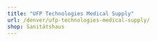 ```yaml
---
title: "UFP Technologies Medical Supply"
url: /denver/ufp-technologies-medical-supply/
shop: Sanitätshaus
---
```

